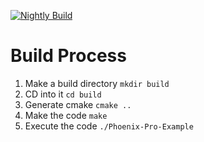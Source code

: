 [![Nightly Build](https://github.com/CrossTheRoadElec/Phoenix6-Linux-Example/actions/workflows/nightly-build.yml/badge.svg)](https://github.com/CrossTheRoadElec/Phoenix6-Linux-Example/actions/workflows/nightly-build.yml)

# Build Process

 1. Make a build directory `mkdir build`
 2. CD into it `cd build`
 3. Generate cmake `cmake ..`
 4. Make the code `make`
 5. Execute the code `./Phoenix-Pro-Example`
